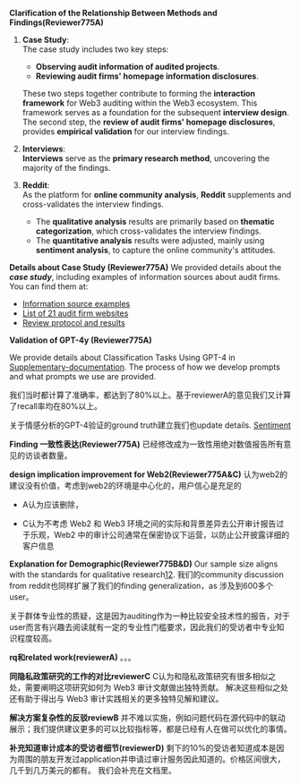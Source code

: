 **Clarification of the Relationship Between Methods and Findings(Reviewer775A)**
1. **Case Study**:  
   The case study includes two key steps:
   - **Observing audit information of audited projects**.
   - **Reviewing audit firms' homepage information disclosures**.

   These two steps together contribute to forming the **interaction framework** for Web3 auditing within the Web3 ecosystem. This framework serves as a foundation for the subsequent **interview design**. The second step, the **review of audit firms' homepage disclosures**, provides **empirical validation** for our interview findings.

2. **Interviews**:  
   **Interviews** serve as the **primary research method**, uncovering the majority of the findings.

3. **Reddit**:  
   As the platform for **online community analysis**, **Reddit** supplements and cross-validates the interview findings.  
   - The **qualitative analysis** results are primarily based on **thematic categorization**, which cross-validates the interview findings.
   - The **quantitative analysis** results were adjusted, mainly using **sentiment analysis**, to capture the online community's attitudes.


**Details about Case Study (Reviewer775A)**
We provided details about the ***case study***, including examples of information sources about audit firms. You can find them at:
- [Information source examples](https://github.com/Anonymousauthor2024/Supplementary-documentation/blob/main/Case%20Study%3A%20Information%20Sources%20and%20Sample.md)
- [List of 21 audit firm websites](https://github.com/Anonymousauthor2024/Supplementary-documentation/blob/main/Case%20Study%3A%20List%20of%2021%20audit%20firm%20websites.csv)
- [Review protocol and results](https://github.com/Anonymousauthor2024/Supplementary-documentation/blob/main/Case%20Study:%20Web3%20Auditing%20Website%20Review.md)


**Validation of GPT-4y (Reviewer775A)**

We provide details about Classification Tasks Using GPT-4 in  [Supplementary-documentation](https://github.com/Anonymousauthor2024/Supplementary-documentation/blob/main/Reddit%20Study%3A%20Classification%20Tasks%20Using%20GPT-4.md).
The process of how we develop prompts and what prompts we use are provided.

我们当时都计算了准确率，都达到了80%以上。基于reviewerA的意见我们又计算了recall率均在80%以上。

关于情感分析的GPT-4验证的ground truth建立我们也update details. [Sentiment](https://github.com/Anonymousauthor2024/Supplementary-documentation/tree/main)

**Finding 一致性表达(Reviewer775A)** 已经修改成为一致性用绝对数值报告所有意见的访谈者数量。


**design implication improvement for Web2(Reviewer775A&C)** 认为web2的建议没有价值，考虑到web2的环境是中心化的，用户信心是充足的
- A认为应该删除，

- C认为不考虑 Web2 和 Web3 环境之间的实际和背景差异去公开审计报告过于乐观，Web2 中的审计公司通常在保密协议下运营，以防止公开披露详细的客户信息


**Explanation for Demographic(Reviewer775B&D)**
Our sample size aligns with the standards for qualitative research[1](https://ieeexplore.ieee.org/document/10335652)[2](https://ieeexplore.ieee.org/document/10179339/).
我们的community discussion from reddit也同样扩展了我们的finding generalization，as 涉及到600多个user。

关于群体专业性的质疑，这是因为auditing作为一种比较安全技术性的报告，对于user而言有兴趣去阅读就有一定的专业性门槛要求，因此我们的受访者中专业知识程度较高。


**rq和related work(reviewerA)**
。。。



**同隐私政策研究的工作的对比reviewerC**
C认为和隐私政策研究有很多相似之处，需要阐明这项研究如何为 Web3 审计文献做出独特贡献。
解决这些相似之处还有助于得出与 Web3 审计实践相关的更多独特见解和建议。

**解决方案复杂性的反驳reviewB**
并不难以实施，例如问题代码在源代码中的联动展示；我们提供建议更多的可以比较指标等，都是已经有人在做可以优化的事情。

**补充知道审计成本的受访者细节(reviewerD)**
剩下的10%的受访者知道成本是因为周围的朋友开发过application并申请过审计服务因此知道的。价格区间很大，几千到几万美元的都有。
我们会补充在文档里。
